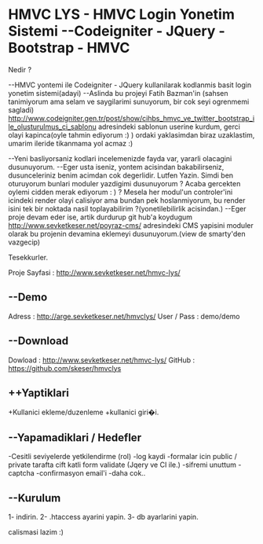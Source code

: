 HMVC LYS - HMVC Login Yonetim Sistemi
--Codeigniter - JQuery - Bootstrap - HMVC
================================================================================
Nedir ?

--HMVC yontemi ile Codeigniter - JQuery kullanilarak kodlanmis basit login yonetim sistemi(adayi)
--Aslinda bu projeyi Fatih Bazman'in (sahsen tanimiyorum ama selam ve saygilarimi sunuyorum, bir cok seyi ogrenmemi sagladi)
http://www.codeigniter.gen.tr/post/show/cihbs_hmvc_ve_twitter_bootstrap_ile_olusturulmus_ci_sablonu
adresindeki sablonun userine kurdum, gerci olayi kapinca(oyle tahmin ediyorum :) ) ordaki yaklasimdan biraz uzaklastim, umarim ileride tikanmama yol acmaz :)

--Yeni basliyorsaniz kodlari incelemenizde fayda var, yararli olacagini dusunuyorum.
--Eger usta iseniz, yontem acisindan bakabilirseniz, dusunceleriniz benim acimdan cok degerlidir. Lutfen Yazin.
    Simdi ben oturuyorum bunlari moduler yazdigimi dusunuyorum ?  Acaba gercekten oylemi cidden merak ediyorum : ) ?
    Mesela her modul'un controler'ini icindeki render olayi calisiyor ama bundan pek hoslanmiyorum, bu render isini tek bir noktada nasil toplayabilirim ?(yonetilebilirlik acisindan.)
--Eger proje devam eder ise, artik durdurup git hub'a koydugum http://www.sevketkeser.net/poyraz-cms/
adresindeki CMS yapisini moduler olarak bu projenin devamina eklemeyi dusunuyorum.(view de smarty'den vazgecip)

Tesekkurler.


Proje Sayfasi   :   http://www.sevketkeser.net/hmvc-lys/

--Demo
--------------------------------------------------
Adress          : http://arge.sevketkeser.net/hmvclys/
User / Pass     : demo/demo

--Download
--------------------------------------------------
Dowload    :  http://www.sevketkeser.net/hmvc-lys/
GitHub     :  https://github.com/skeser/hmvclys

++Yaptiklari
--------------------------------------------------
+Kullanici ekleme/duzenleme
+kullanici giri�i.

--Yapamadiklari / Hedefler
---------------------------------------------------
-Cesitli seviyelerde yetkilendirme (rol)
-log kaydi
-formalar icin public / private tarafta cift katli form validate (Jqery ve CI ile.)
-sifremi unuttum
-captcha 
-confirmasyon email'i
-daha cok..

--Kurulum
---------------------------------------------------

1- indirin.
2- .htaccess ayarini yapin.
3- db ayarlarini yapin.

calismasi lazim :)